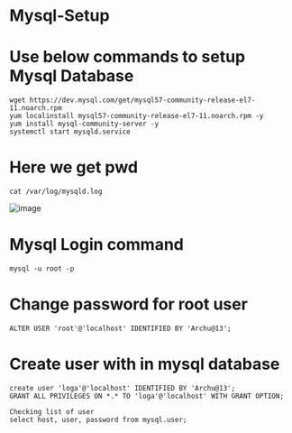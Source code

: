 # Mysql-Setup

# Use below commands to setup Mysql Database
    wget https://dev.mysql.com/get/mysql57-community-release-el7-11.noarch.rpm
    yum localinstall mysql57-community-release-el7-11.noarch.rpm -y
    yum install mysql-community-server -y
    systemctl start mysqld.service
  # Here we get pwd
    cat /var/log/mysqld.log
  ![image](https://user-images.githubusercontent.com/58024415/104094459-07e6ef80-52b7-11eb-84b6-5263c15b4faf.png)
# Mysql Login command
    mysql -u root -p
# Change password for root user
    ALTER USER 'root'@'localhost' IDENTIFIED BY 'Archu@13';
# Create user with in mysql database
    create user 'loga'@'localhost' IDENTIFIED BY 'Archu@13';
    GRANT ALL PRIVILEGES ON *.* TO 'loga'@'localhost' WITH GRANT OPTION;
    
    Checking list of user
    select host, user, password from mysql.user;

